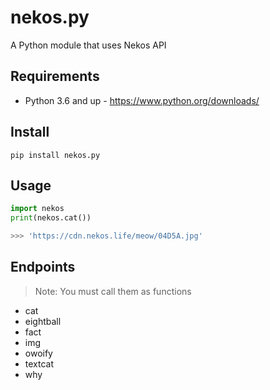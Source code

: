 # nekos.py
A Python module that uses Nekos API

## Requirements
- Python 3.6 and up - https://www.python.org/downloads/

## Install
```
pip install nekos.py
```

## Usage
```py
import nekos
print(nekos.cat())

>>> 'https://cdn.nekos.life/meow/04D5A.jpg'
```

## Endpoints
> Note: You must call them as functions
- cat
- eightball
- fact
- img
- owoify
- textcat
- why
